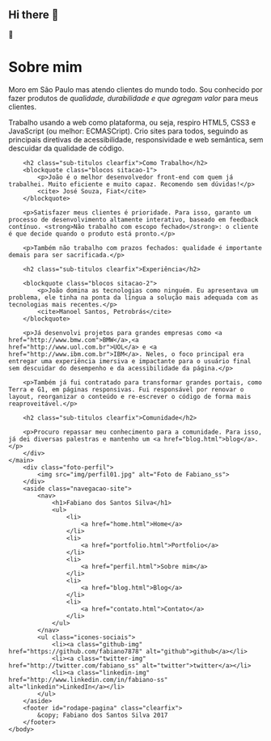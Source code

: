 ## Hi there 👋

🔭<!DOCTYPE html>
<html>
    <head>
        <meta charset="UTF-8">
        <link rel="icon" href="img/favicon.png">
        <link rel="stylesheet" href="css/reset.css">
        <link rel="stylesheet" href="css/site.css">
        <title>Perfil - Fabiano_SS</title>
    </head>
    <body>
    <main>
       <h1 class="super-titulo">Sobre mim</h1>
        <div class="principal">
        <p>Moro em São Paulo mas atendo clientes do mundo todo. Sou conhecido por fazer produtos de <em>qualidade, durabilidade e que agregam valor</em> para meus clientes.</p>
        <p>Trabalho usando a web como plataforma, ou seja, respiro HTML5, CSS3 e JavaScript (ou melhor: ECMASCript). Crio sites para todos, seguindo as principais diretivas de acessibilidade, responsividade e web semântica, sem descuidar da qualidade de código.</p>

        <h2 class="sub-titulos clearfix">Como Trabalho</h2>
        <blockquote class="blocos sitacao-1">
            <p>João é o melhor desenvolvedor front-end com quem já trabalhei. Muito eficiente e muito capaz. Recomendo sem dúvidas!</p>
            <cite> José Souza, Fiat</cite> 
        </blockquote>
        
        <p>Satisfazer meus clientes é prioridade. Para isso, garanto um processo de desenvolvimento altamente interativo, baseado em feedback contínuo. <strong>Não trabalho com escopo fechado</strong>: o cliente é que decide quando o produto está pronto.</p>
        
        <p>Também não trabalho com prazos fechados: qualidade é importante demais para ser sacrificada.</p>
        
        <h2 class="sub-titulos clearfix">Experiência</h2> 
        
        <blockquote class="blocos sitacao-2">
            <p>João domina as tecnologias como ninguém. Eu apresentava um problema, ele tinha na ponta da língua a solução mais adequada com as tecnologias mais recentes.</p>
            <cite>Manoel Santos, Petrobrás</cite>
        </blockquote>
        
        <p>Já desenvolvi projetos para grandes empresas como <a href="http://www.bmw.com">BMW</a>,<a href="http://www.uol.com.br">UOL</a> e <a href="http://www.ibm.com.br">IBM</a>. Neles, o foco principal era entregar uma experiência imersiva e impactante para o usuário final sem descuidar do desempenho e da acessibilidade da página.</p>
        
        <p>Também já fui contratado para transformar grandes portais, como Terra e G1, em páginas responsivas. Fui responsável por renovar o layout, reorganizar o conteúdo e re-escrever o código de forma mais reaproveitável.</p>
        
        <h2 class="sub-titulos clearfix">Comunidade</h2>

        <p>Procuro repassar meu conhecimento para a comunidade. Para isso, já dei diversas palestras e mantenho um <a href="blog.html">blog</a>.</p>
        </div>
    </main>
        <div class="foto-perfil">
            <img src="img/perfil01.jpg" alt="Foto de Fabiano_ss">
        </div>
        <aside class="navegacao-site">            
            <nav>
                <h1>Fabiano dos Santos Silva</h1>
                <ul>
                    <li>
                        <a href="home.html">Home</a>
                    </li>
                    <li>
                        <a href="portfolio.html">Portfolio</a>
                    </li>
                    <li>
                        <a href="perfil.html">Sobre mim</a>
                    </li>
                    <li>
                        <a href="blog.html">Blog</a>
                    </li>
                    <li>
                        <a href="contato.html">Contato</a>
                    </li>
                </ul>
            </nav>
            <ul class="icones-sociais">                
                <li><a class="github-img" href="https://github.com/fabiano7878" alt="github">github</a></li>
                <li><a class="twitter-img" href="http://twitter.com/fabiano_ss" alt="twitter">twitter</a></li>
                <li><a class="linkedin-img" href="http://www.linkedin.com/in/fabiano-ss" alt="linkedin">LinkedIn</a></li>
            </ul>
        </aside>
        <footer id="rodape-pagina" class="clearfix">
            &copy; Fabiano dos Santos Silva 2017
        </footer>    
    </body>
